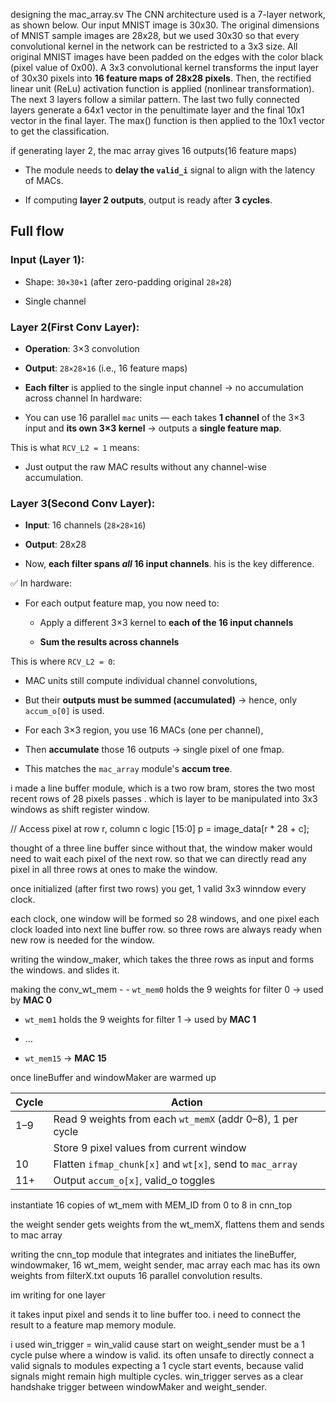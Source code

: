 designing the mac_array.sv
The CNN architecture used is a 7-layer network, as shown below. Our input MNIST image is 30x30. The original dimensions of MNIST sample images are 28x28, but we used 30x30 so that every convolutional kernel in the network can be restricted to a 3x3 size. All original MNIST images have been padded on the edges with the color black (pixel value of 0x00). A 3x3 convolutional kernel transforms the input layer of 30x30 pixels into **16 feature maps of 28x28 pixels**. Then, the rectified linear unit (ReLu) activation function is applied (nonlinear transformation). The next 3 layers follow a similar pattern. The last two fully connected layers generate a 64x1 vector in the penultimate layer and the final 10x1 vector in the final layer. The max() function is then applied to the 10x1 vector to get the classification.

if generating layer 2, the mac array gives 16 outputs(16 feature maps)

- The module needs to **delay the `valid_i`** signal to align with the latency of MACs.
    
- If computing **layer 2 outputs**, output is ready after **3 cycles**.

## Full flow
### **Input (Layer 1):**

- Shape: `30×30×1` (after zero-padding original `28×28`)
    
- Single channel

### **Layer 2(First Conv Layer):**

- **Operation**: 3×3 convolution
    
- **Output**: `28×28×16` (i.e., 16 feature maps)
    
- **Each filter** is applied to the single input channel → no accumulation across channel
In hardware:

- You can use 16 parallel `mac` units — each takes **1 channel** of the 3×3 input and **its own 3×3 kernel** → outputs a **single feature map**.
    

This is what `RCV_L2 = 1` means:

- Just output the raw MAC results without any channel-wise accumulation.
### **Layer 3(Second Conv Layer):**

- **Input**: 16 channels (`28×28×16`)
    
- **Output**: 28x28
    
- Now, **each filter spans _all_ 16 input channels**.
his is the key difference.

✅ In hardware:

- For each output feature map, you now need to:
    
    - Apply a different 3×3 kernel to **each of the 16 input channels**
        
    - **Sum the results across channels**
        

This is where `RCV_L2 = 0`:

- MAC units still compute individual channel convolutions,
    
- But their **outputs must be summed (accumulated)** → hence, only `accum_o[0]` is used.

- For each 3×3 region, you use 16 MACs (one per channel),
    
- Then **accumulate** those 16 outputs → single pixel of one fmap.
    
- This matches the `mac_array` module's **accum tree**.

i made a line buffer module, which is a two row bram, stores the two most recent rows of 28 pixels passes . which is layer to be manipulated into 3x3 windows as shift register window.

// Access pixel at row r, column c
logic [15:0] p = image_data[r * 28 + c];

thought of a three line buffer since without that, the window maker would need to wait each pixel of the next row. so that we can directly read any pixel in all three rows at ones to make the window.

once initialized (after first two rows) you get, 1 valid 3x3 winndow every clock.

each clock, one window will be formed so 28 windows, and one pixel each clock loaded into next line buffer row. so three rows are always ready when new row is needed for the window.


writing the window_maker, which takes the three rows as input and forms the windows. and slides it. 

making the conv_wt_mem - - `wt_mem0` holds the 9 weights for filter 0 → used by **MAC 0**
    
- `wt_mem1` holds the 9 weights for filter 1 → used by **MAC 1**
    
- ...
    
- `wt_mem15` → **MAC 15**

once lineBuffer and windowMaker are warmed up
 

|Cycle|Action|
|---|---|
|1–9|Read 9 weights from each `wt_memX` (addr 0–8), 1 per cycle|
||Store 9 pixel values from current window|
|10|Flatten `ifmap_chunk[x]` and `wt[x]`, send to `mac_array`|
|11+|Output `accum_o[x]`, valid_o toggles|

instantiate 16 copies of wt_mem with MEM_ID from 0 to 8 in cnn_top

the weight sender gets weights from the wt_memX, flattens them and sends to mac array

writing the cnn_top module that integrates and initiates the lineBuffer, windowmaker, 16 wt_mem, weight sender, mac array
each mac has its own weights from filterX.txt
ouputs 16 parallel convolution results.

im writing for one layer

it takes input pixel and sends it to line buffer too. i need to connect the result to a feature map memory module.

i used win_trigger = win_valid cause start on weight_sender must be a 1 cycle pulse where a window is valid. its often unsafe to directly connect a valid signals to modules expecting a 1 cycle start events, because valid signals might remain high multiple cycles. win_trigger serves as a clear handshake trigger between windowMaker and weight_sender.


